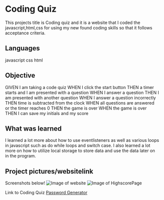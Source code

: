 # Coding Quiz

This projects title is Coding quiz and it is a website that I coded the javascript,html,css for using my new found coding skills so that it follows acceptance criteria. 

## Languages

javascript
css
html

## Objective

GIVEN I am taking a code quiz
WHEN I click the start button
THEN a timer starts and I am presented with a question
WHEN I answer a question
THEN I am presented with another question
WHEN I answer a question incorrectly
THEN time is subtracted from the clock
WHEN all questions are answered or the timer reaches 0
THEN the game is over
WHEN the game is over
THEN I can save my initials and my score

## What was learned

I learned a lot more about how to use eventlisteners as well as various loops in javascript such as do while loops and switch case. I also learned a lot more on how to utilize local storage to store data and use the data later on in the program.

## Project pictures/websitelink 

Screenshots below!
![Image of website](./Assets/Website.PNG)
![Image of HighscorePage](./Assets/highscoresWebsite.PNG)


Link to Coding Quiz
[Password Generator](https://cluck135.github.io/Password-Generator-Project//)

